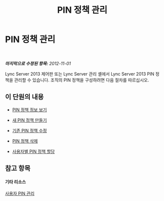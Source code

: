 ﻿---
title: PIN 정책 관리
TOCTitle: PIN 정책 관리
ms:assetid: a698b8c0-2406-4cb8-9faf-6630ec5f104c
ms:mtpsurl: https://technet.microsoft.com/ko-kr/library/JJ721841(v=OCS.15)
ms:contentKeyID: 49885918
ms.date: 08/10/2015
mtps_version: v=OCS.15
ms.translationtype: HT
---

# PIN 정책 관리

 

_**마지막으로 수정된 항목:** 2012-11-01_

Lync Server 2013 제어판 또는 Lync Server 관리 셸에서 Lync Server 2013 PIN 정책을 관리할 수 있습니다. 조직의 PIN 정책을 구성하려면 다음 절차를 따르십시오.

## 이 단원의 내용

  - [PIN 정책 정보 보기](lync-server-2013-view-pin-policy-inforrmation.md)

  - [새 PIN 정책 만들기](lync-server-2013-create-a-new-pin-policy.md)

  - [기존 PIN 정책 수정](lync-server-2013-modify-an-existing-pin-policy.md)

  - [PIN 정책 삭제](lync-server-2013-delete-a-pin-policy.md)

  - [사용자별 PIN 정책 할당](lync-server-2013-assign-a-per-user-pin-policy.md)

## 참고 항목

#### 기타 리소스

[사용자 PIN 관리](lync-server-2013-managing-user-pins.md)

